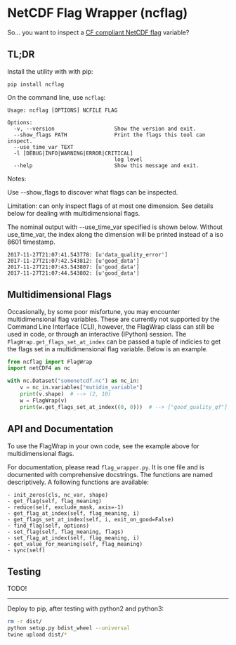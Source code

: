 # NetCDF Flag Wrapper (ncflag)

So... you want to inspect a [CF compliant NetCDF flag](http://cfconventions.org/Data/cf-conventions/cf-conventions-1.7/cf-conventions.html#flags) variable?


## TL;DR

Install the utility with with pip:
```
pip install ncflag
```

On the command line, use `ncflag`:

```
Usage: ncflag [OPTIONS] NCFILE FLAG

Options:
  -v, --version                   Show the version and exit.
  --show_flags PATH               Print the flags this tool can inspect.
  --use_time_var TEXT
  -l [DEBUG|INFO|WARNING|ERROR|CRITICAL]
                                  log level
  --help                          Show this message and exit.

```

Notes:

Use --show_flags to discover what flags can be inspected.

Limitation: can only inspect flags of at most one dimension. See details below for dealing with multidimensional flags.


The nominal output with --use_time_var specified is shown below. Without use_time_var, the index along the
dimension will be printed instead of a iso 8601 timestamp.
```text
2017-11-27T21:07:41.543778: [u'data_quality_error']
2017-11-27T21:07:42.543812: [u'good_data']
2017-11-27T21:07:43.543807: [u'good_data']
2017-11-27T21:07:44.543802: [u'good_data']
```

## Multidimensional Flags

Occasionally, by some poor misfortune, you may encounter multidimensional flag variables. These are currently not
supported by the Command Line Interface (CLI), however, the FlagWrap class can still be used in code, or through an
interactive (IPython) session. The `FlagWrap.get_flags_set_at_index` can be passed a tuple of indicies to get the 
flags set in a multidimensional flag variable. Below is an example. 

```python
from ncflag import FlagWrap
import netCDF4 as nc

with nc.Dataset("somenetcdf.nc") as nc_in:
    v = nc_in.variables["mutidim_variable"]
    print(v.shape)  # --> (2, 10)
    w = FlagWrap(v)
    print(w.get_flags_set_at_index((0, 0)))  # --> ["good_quality_qf"]
```

## API and Documentation

To use the FlagWrap in your own code, see the example
above for multidimensional flags.

For documentation, please read `flag_wrapper.py`. It is one file
and is documented with comprehensive docstrings. The functions are
named descriptively. A following functions are available:

    - init_zeros(cls, nc_var, shape)
    - get_flag(self, flag_meaning)
    - reduce(self, exclude_mask, axis=-1)
    - get_flag_at_index(self, flag_meaning, i)
    - get_flags_set_at_index(self, i, exit_on_good=False)
    - find_flag(self, options)
    - set_flag(self, flag_meaning, flags)
    - set_flag_at_index(self, flag_meaning, i)
    - get_value_for_meaning(self, flag_meaning)
    - sync(self)


## Testing

TODO!

---------------------

Deploy to pip, after testing with python2 and python3:

```bash
rm -r dist/
python setup.py bdist_wheel --universal
twine upload dist/*
```

